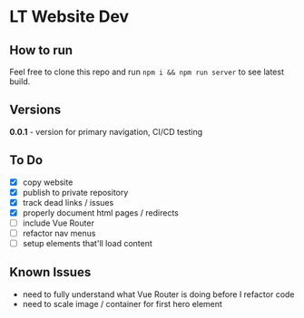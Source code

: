 # LT Website Dev

## How to run
Feel free to clone this repo and run `npm i && npm run server` to see latest build.

## Versions
**0.0.1** - version for primary navigation, CI/CD testing

## To Do
- [x] copy website
- [x] publish to private repository
- [x] track dead links / issues
- [x] properly document html pages / redirects
- [ ] include Vue Router
- [ ] refactor nav menus 
- [ ] setup elements that'll load content

## Known Issues
- need to fully understand what Vue Router is doing before I refactor code
- need to scale image / container for first hero element